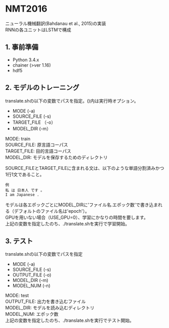 # NMT2016

ニューラル機械翻訳(Bahdanau et al., 2015)の実装  
RNNの各ユニットはLSTMで構成  

## 1. 事前準備
- Python 3.4.x
- chainer (>ver 1.16)
- hdf5

## 2. モデルのトレーニング

translate.shの以下の変数でパスを指定。()内は実行時オプション。

- MODE (-a)
- SOURCE_FILE (-s)
- TARGET_FILE （-o）
- MODEL_DIR (-m）

MODE: train  
SOURCE_FILE: 原言語コーパス  
TARGET_FILE: 目的言語コーパス  
MODEL_DIR: モデルを保存するためのディレクトリ   

SOURCE_FILEとTARGET_FILEに含まれる文は、以下のような単語分割済みかつ1行1文であること。  
```
例  
私 は 日本人 です 。
I am Japanese .
```
モデルは各エポックごとにMODEL_DIRに'ファイル名.エポック数'で書き込まれる（デフォルトのファイル名は'epoch'）。    
GPUを用いない場合（USE_GPU=0）、学習にかなりの時間を要します。  
上記の変数を指定したのち、./translate.shを実行で学習開始。  

## 3. テスト

translate.shの以下の変数でパスを指定

- MODE (-a)
- SOURCE_FILE (-s)
- OUTPUT_FILE (-o)
- MODEL_DIR (-m)
- MODEL_NUM (-n)

MODE: test  
OUTPUT_FILE: 出力を書き込むファイル  
MODEL_DIR: モデルを読み込むディレクトリ  
MODEL_NUM: エポック数  
上記の変数を指定したのち、./translate.shを実行でテスト開始。

